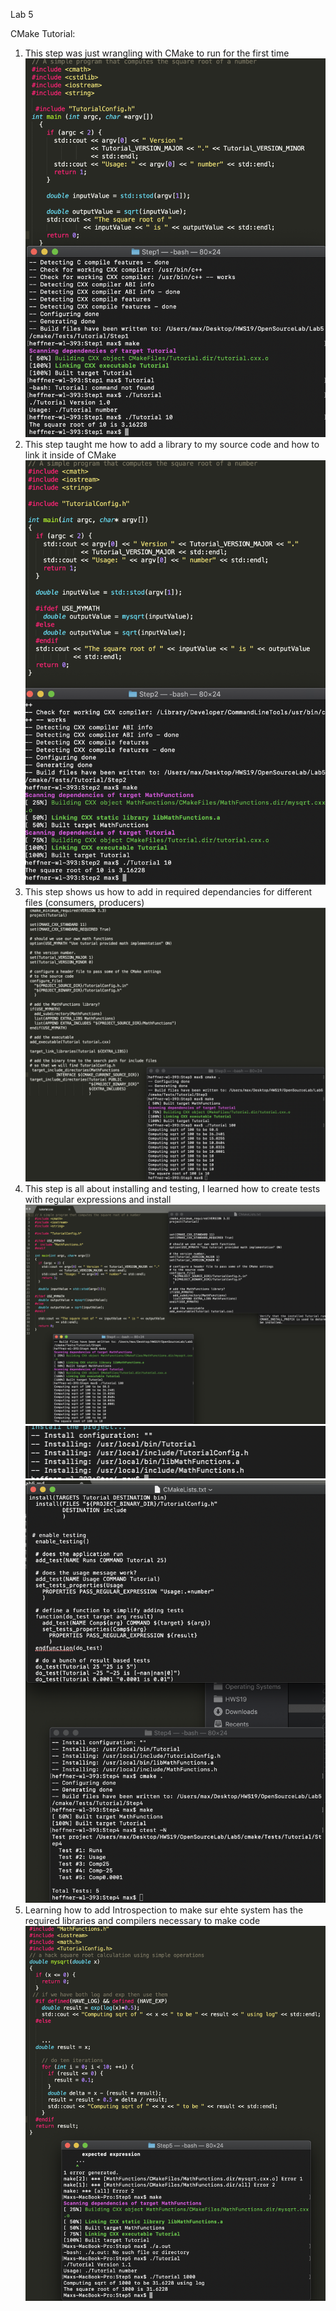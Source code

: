 Lab 5


CMake Tutorial:
1. This step was just wrangling with CMake to run for the first time
![Step1](./Step1.jpg)
2. This step taught me how to add a library to my source code and how to link it inside of CMake
![Step2](./Step2.jpg)
3. This step shows us how to add in required dependancies for different files (consumers, producers)
![Step3](./Step3.jpg)
4. This step is all about installing and testing, I learned how to create tests with regular expressions and install
![Step4](./Step4-1.jpg)
![Step4](./Step4-2.jpg)
![Step4](./Step4-3.jpg)
5. Learning how to add Introspection to make sur ehte system has the required libraries and compilers necessary to make code
![Step5](./Step5.jpg)